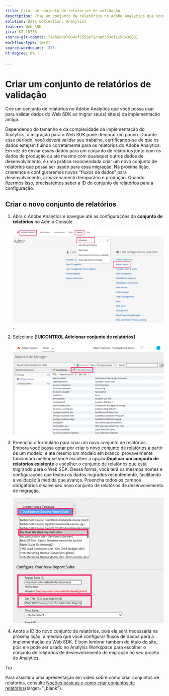 ```yaml
---
title: Criar um conjunto de relatórios de validação
description: Crie um conjunto de relatórios no Adobe Analytics que você possa usar para validar dados do Web SDK ao migrar seu(s) site(s) da implementação antiga.
solution: Data Collection, Analytics
feature: Web SDK
jira: KT-16756
source-git-commit: 7ae56d997884cf1558e72c0ad553df1c5d43c081
workflow-type: tm+mt
source-wordcount: '375'
ht-degree: 0%

---
```


# Criar um conjunto de relatórios de validação

Crie um conjunto de relatórios no Adobe Analytics que você possa usar para validar dados do Web SDK ao migrar seu(s) site(s) da implementação antiga.

Dependendo do tamanho e da complexidade da implementação do Analytics, a migração para o Web SDK pode demorar um pouco. Durante esse período, você deverá validar seu trabalho, certificando-se de que os dados estejam fluindo corretamente para os relatórios do Adobe Analytics. Em vez de enviar esses dados para um conjunto de relatórios junto com os dados de produção ou até mesmo com quaisquer outros dados de desenvolvimento, é uma prática recomendada criar um novo conjunto de relatórios que possa ser usado para essa migração. Na próxima lição, criaremos e configuraremos novos &quot;fluxos de dados&quot; para desenvolvimento, armazenamento temporário e produção. Quando fizermos isso, precisaremos saber a ID do conjunto de relatórios para a configuração.

## Criar o novo conjunto de relatórios

1. Abra o Adobe Analytics e navegue até as configurações do **conjunto de relatórios** no Admin Console

   ![Admin Console](assets/aa-admin-console.jpg).

1. Selecione **[!UICONTROL Adicionar conjunto de relatórios]**

   ![Adicionar conjunto de relatórios](assets/add-report-suite.jpg)

1. Preencha o formulário para criar um novo conjunto de relatórios. Embora você possa optar por criar o novo conjunto de relatórios a partir de um modelo, e até mesmo um modelo em branco, provavelmente funcionará melhor se você escolher a opção **Duplicar um conjunto de relatórios existente** e escolher o conjunto de relatórios que está migrando para o Web SDK. Dessa forma, você terá os mesmos nomes e configurações que testou os dados migrados recentemente, facilitando a validação à medida que avança. Preencha todos os campos obrigatórios e salve seu novo conjunto de relatórios de desenvolvimento de migração.

   ![Novo conjunto de relatórios de desenvolvimento de migração](assets/new-websdk-validation-report-suite.jpg)

1. Anote a ID do novo conjunto de relatórios, pois ela será necessária na próxima lição, à medida que você configurar fluxos de dados para a implementação do Web SDK. É bom lembrar também do título do site, pois ele pode ser usado no Analysis Workspace para escolher o conjunto de relatórios de desenvolvimento de migração no seu projeto do Analytics.

>[!TIP]
>
>Para assistir a uma apresentação em vídeo sobre como criar conjuntos de relatórios, consulte [Noções básicas e como criar conjuntos de relatórios](https://experienceleague.adobe.com/en/docs/analytics-learn/tutorials/intro-to-analytics/analytics-basics/understanding-and-creating-report-suites){target="_blank"}.

